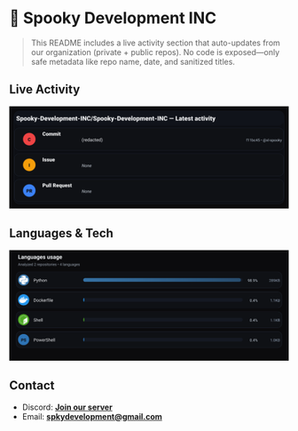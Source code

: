 # 👻 Spooky Development INC

> This README includes a live activity section that auto-updates from our organization (private + public repos). No code is exposed—only safe metadata like repo name, date, and sanitized titles.

## Live Activity
![Repo Snapshot](./assets/repo-snapshot.svg?v=c8813539f6)

## Languages & Tech
![Languages Usage](./assets/languages.svg?v=48f47813e0)

## Contact
- Discord: **[Join our server](https://discord.gg/XYspZgEEJb)**
- Email: **spkydevelopment@gmail.com**
